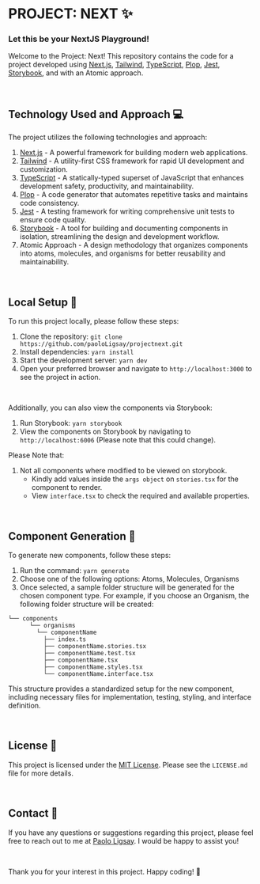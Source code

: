 # PROJECT: NEXT ✨
### Let this be your NextJS Playground!

Welcome to the Project: Next! This repository contains the code for a project developed using [Next.js](https://nextjs.org/), [Tailwind](https://tailwindcss.com/), [TypeScript](https://www.typescriptlang.org/), [Plop](https://plopjs.com/), [Jest](https://jestjs.io/), [Storybook](https://storybook.js.org/), and with an Atomic approach.

<br>

## Technology Used and Approach 💻

The project utilizes the following technologies and approach:

1. [Next.js](https://nextjs.org/) - A powerful framework for building modern web applications.
2. [Tailwind](https://tailwindcss.com/) - A utility-first CSS framework for rapid UI development and customization.
3. [TypeScript](https://www.typescriptlang.org/) - A statically-typed superset of JavaScript that enhances development safety, productivity, and maintainability.
4. [Plop](https://plopjs.com/) - A code generator that automates repetitive tasks and maintains code consistency.
5. [Jest](https://jestjs.io/) - A testing framework for writing comprehensive unit tests to ensure code quality.
6. [Storybook](https://storybook.js.org/) - A tool for building and documenting components in isolation, streamlining the design and development workflow.
7. Atomic Approach - A design methodology that organizes components into atoms, molecules, and organisms for better reusability and maintainability.

<br>

## Local Setup 🚀

To run this project locally, please follow these steps:

1. Clone the repository: `git clone https://github.com/paoloLigsay/projectnext.git`
2. Install dependencies: `yarn install`
3. Start the development server: `yarn dev`
4. Open your preferred browser and navigate to `http://localhost:3000` to see the project in action.

<br>

Additionally, you can also view the components via Storybook:

1. Run Storybook: `yarn storybook`
2. View the components on Storybook by navigating to `http://localhost:6006` (Please note that this could change).

Please Note that:

1. Not all components where modified to be viewed on storybook.
   - Kindly add values inside the `args object` on `stories.tsx` for the component to render.
   - View `interface.tsx` to check the required and available properties. 

<br>

## Component Generation 🧩

To generate new components, follow these steps:

1. Run the command: `yarn generate`
2. Choose one of the following options: Atoms, Molecules, Organisms
3. Once selected, a sample folder structure will be generated for the chosen component type. For example, if you choose an Organism, the following folder structure will be created:

```
└── components
      └── organisms
        └── componentName
          ├── index.ts
          ├── componentName.stories.tsx
          ├── componentName.test.tsx
          ├── componentName.tsx
          ├── componentName.styles.tsx
          └── componentName.interface.tsx
```

This structure provides a standardized setup for the new component, including necessary files for implementation, testing, styling, and interface definition.

<br>

## License 📄
This project is licensed under the [MIT License](LICENSE.md). Please see the `LICENSE.md` file for more details.

<br>

## Contact 📧
If you have any questions or suggestions regarding this project, please feel free to reach out to me at [Paolo Ligsay](https://paolomartinligsay.netlify.app/). I would be happy to assist you!

<br>

Thank you for your interest in this project. Happy coding! 🎉

